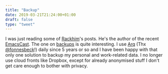 ```yaml
---
title: "Backup"
date: 2019-03-21T21:24:00+01:00
draft: false
type: "tweet"
---
```


I was just reading some of [Rackhim](https://rakhim.org)'s posts. He's the author of the recent [EmacsCast](https://emacscast.org/about/).
The one on [backups](https://rakhim.org/2016/11/backup/) is quite interesting. I use [Arq](https://www.arqbackup.com/) (Thx [@fonnesbeck](https://twitter.com/fonnesbeck)!) daily
since 5 years or so and I have been happy with that only one solution to backup
my personal and work-related data. I no longer use cloud fronts like Dropbox,
except for already anonymised stuff I don't get care enough to bother with privacy.

